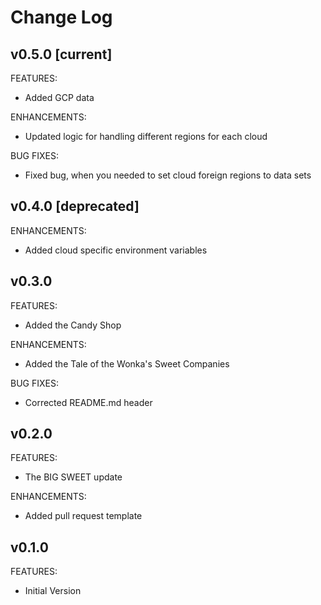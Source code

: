 # Change Log

## v0.5.0 [current]
FEATURES:
- Added GCP data

ENHANCEMENTS:
- Updated logic for handling different regions for each cloud

BUG FIXES:
- Fixed bug, when you needed to set cloud foreign regions to data sets

## v0.4.0 [deprecated]
ENHANCEMENTS:
- Added cloud specific environment variables

## v0.3.0
FEATURES:
- Added the Candy Shop

ENHANCEMENTS:
- Added the Tale of the Wonka's Sweet Companies

BUG FIXES:
- Corrected README.md header

## v0.2.0
FEATURES:
- The BIG SWEET update

ENHANCEMENTS:
- Added pull request template

## v0.1.0
FEATURES:
- Initial Version